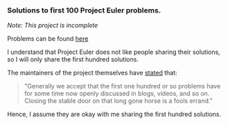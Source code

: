 ### Solutions to first 100 Project Euler problems.

_Note: This project is incomplete_

Problems can be found [here](https://projecteuler.net)

I understand that Project Euler does not like people sharing their solutions, so I will only share the first hundred solutions.

The maintainers of the project themselves have [stated](https://projecteuler.chat/viewtopic.php?t=6431) that:

>"Generally we accept that the first one hundred or so problems have for some time now openly discussed in blogs, videos, and so on. Closing the stable door on that long gone horse is a fools errand."

Hence, I assume they are okay with me sharing the first hundred solutions.

